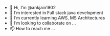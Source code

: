 - 👋 Hi, I’m @ankjain1802
- 👀 I’m interested in Full stack java development
- 🌱 I’m currently learning AWS, MS Architectures
- 💞️ I’m looking to collaborate on ...
- 📫 How to reach me ...

<!---
ankjain1802/ankjain1802 is a ✨ special ✨ repository because its `README.md` (this file) appears on your GitHub profile.
You can click the Preview link to take a look at your changes.
--->

